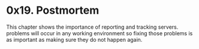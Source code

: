 # 0x19. Postmortem

This chapter shows the importance of reporting and
tracking servers. problems will occur in any working
environment so fixing those problems is as important as
making sure they do not happen again.
